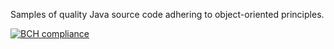 Samples of quality Java source code adhering to object-oriented principles.

[![BCH compliance](https://bettercodehub.com/edge/badge/kkisiele/codekata?branch=master)](https://bettercodehub.com/)
